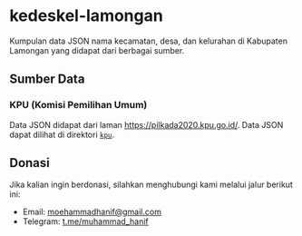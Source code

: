 # kedeskel-lamongan

Kumpulan data JSON nama kecamatan, desa, dan kelurahan di Kabupaten Lamongan yang didapat dari berbagai sumber.

## Sumber Data

### KPU (Komisi Pemilihan Umum)

Data JSON didapat dari laman https://pilkada2020.kpu.go.id/. Data JSON dapat dilihat di direktori [`kpu`](https://github.com/muhammadhanif/kedeskel-lamongan/tree/main/kpu).

## Donasi

Jika kalian ingin berdonasi, silahkan menghubungi kami melalui jalur berikut ini:

- Email: moehammadhanif@gmail.com
- Telegram: [t.me/muhammad_hanif](https://t.me/muhammad_hanif)
